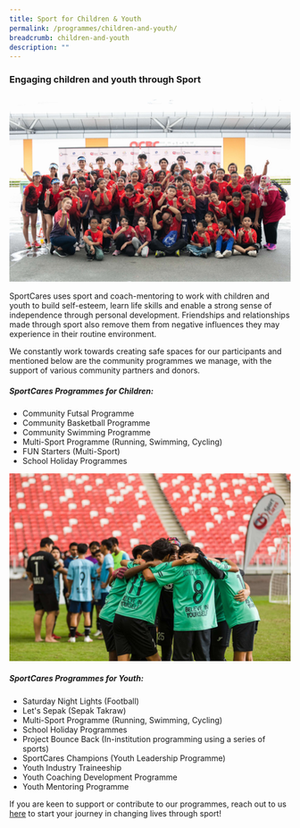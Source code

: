 ```yaml
---
title: Sport for Children & Youth
permalink: /programmes/children-and-youth/
breadcrumb: children-and-youth
description: ""
---
```

### Engaging children and youth through Sport

![](/images/duathlon_2.JPG)

SportCares uses sport and coach-mentoring to work with children and youth to build self-esteem, learn life skills and enable a strong sense of independence through personal development. Friendships and relationships made through sport also remove them from negative influences they may experience in their routine environment.

We constantly work towards creating safe spaces for our participants and mentioned below are the community programmes we manage, with the support of various community partners and donors.

##### SportCares Programmes for Children:
* Community Futsal Programme
* Community Basketball Programme
* Community Swimming Programme 
* Multi-Sport Programme (Running, Swimming, Cycling) 
* FUN Starters (Multi-Sport) 
* School Holiday Programmes

![](/images/snl-2022-1.JPG)

##### SportCares Programmes for Youth:
* Saturday Night Lights (Football)
* Let's Sepak (Sepak Takraw) 
* Multi-Sport Programme (Running, Swimming, Cycling) 
* School Holiday Programmes
* Project Bounce Back (In-institution programming using a series of sports)
* SportCares Champions (Youth Leadership Programme) 
* Youth Industry Traineeship
* Youth Coaching Development Programme
* Youth Mentoring Programme

If you are keen to support or contribute to our programmes, reach out to us [here]() to start your journey in changing lives through sport!